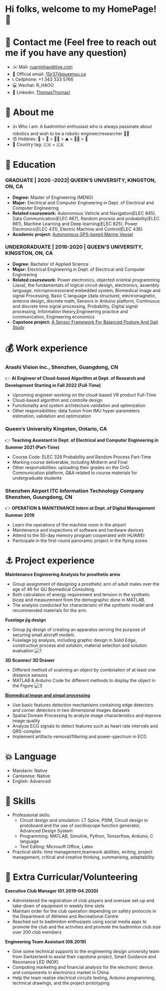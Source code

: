 # Hi folks, welcome to my HomePage! 👋

# 🔭 Contact me (Feel free to reach out me if you have any question)
  - ✉️ Mail: [ruanjinhao@live.com](ruanjinhao@live.com) 
  - 📧 Official email: [15jr37@queensu.ca](15jr37@queensu.ca)
  - 📞 Cellphone: +1 343 333 5766
  - 💻 Wechat: R_HAOO
  - 💬 Linkedin: [ThomasThomas!](https://www.linkedin.com/in/jinhao-thomas-ruan-b53518104/)

# 🤡 About me
  - 👍 Who I am: A badminton enthusiast who is always passinate about robotics and wish to be a robotic engineer/researcher :man_scientist:  
  - 😍 Hobbies: :badminton: > :ping_pong: > :man_cook: > :mountain: > :swimming_man: > :tennis: 
  - 🧐 Country tag: :cn: + :canada:
# 🌱 Education
### GRADUATE | 2020 -2022| QUEEN’S UNIVERSITY, KINGSTON, ON, CA
  - ****Degree:**** Master of Engineering (MENG)
  - ****Major:**** Electrical and Computer Engineering in Dept. of Electrical and Computer Engineering
  - ****Related coursework:**** Autonomous Vehicle and Navigation(ELEC 845), Data Communication(ELEC 867), Random process and probability(ELEC 861), Machine Learning and Deep learning(ELEC 825), Power Electronics(ELEC 431), Electric Machine and Control(ELEC 436)
  - ****Academic project:**** [Autonomous GPS-based Marine Vessel](https://github.com/Thomas-JHR/Unmanned-Surface-Vessel-Studies)

### UNDERGRADUATE | 2016-2020 | QUEEN’S UNIVERSITY, KINGSTON, ON, CA 
  - ****Degree:**** Bachelor of Applied Science
  - ****Major:**** Electrical Engineering in Dept. of Electrical and Computer Engineering
  - ****Related coursework:**** Power electronics, objected oriental programming (Java), the fundamentals of logical circuit design, electronics, assembly language, microprocessorand embedded system, Biomedical image and signal Processing, Basic C language (data structure), electromagnetic, antenna design, discrete math, Sensors in Arduino platform, Continuous and discrete time signal processing, Probability, Digital signal processing, Information theory,Engineering practice and communication, Engineering economics
  - ****Capstone project:**** [A Sensor Framework For Balanced Posture And Gait Study](https://github.com/Thomas-JHR/Thomas-JHR/blob/main/UndergradPro.md)

# 💰 Work experience
### Arashi Vision Inc., Shenzhen, Guangdong, CN
👉 ****AI Engineer of Cloud-based Algorithm at Dept. of Research and Development Starting in Fall 2022 (Full-Time)****
  - Upcoming engineer working on the cloud-based VR product Full-Time
  - Cloud-based algorithm and controlle design
  - Functionality and system architecture validation and optimization
  - Other responsibilities: data fusion from IMU hyper-parameters estimation, validation and optimization 
### Queen’s University Kingston, Ontario, CA
👉 ****Teaching Assistant in Dept. of Electrical and Computer Engineering in Summer 2021 (Part-Time)****
  - Course Code: ELEC 326 Probability and Random Process Part-Time
  - Marking course deliverable, including Midterm and Final
  - Other responsibilities: uploading their grades on the OnQ Communication platform, Q&A related to course materials for undergraduate students
### Shenzhen Airport ITC Information Technology Company Shenzhen, Guungdong, CN
👉 ****OPERATION & MAINTENANCE Intern at Dept. of Digital Management Summer 2019****
  - Learn the operations of the machine room in the airport
  - Maintenance and inspections of software and hardware devices
  - Attend to the 50-day memory program cooperated with HUAWEI
  - Participate in the first-round panoramic project in the flying zones

 
# ⚓ Project experience
****Maintenance Engineering Analysis for prosthetic arms****
  - Group assignment of designing a prosthetic arm of adult males over the age of 46 for QU Biomedical Consulting.
  - Both calculation of energy requirement and tension in the synthetic bicep and measurement from the demographic done in MATLAB.
  - The analysis conducted for characteristic of the synthetic model and recommended materials for the arm.
 
****Fuselage jig design****
  - Group jig design of creating an apparatus serving the purpose of securing small aircraft modelii.
  - Fuselage jig analysis, including graphic design in Solid Edge, construction process and solution, material selection and solution evaluation
![1](https://user-images.githubusercontent.com/45107735/161341506-72432111-3941-40ce-ade2-08d78e5ee182.JPG)

****3D Scanner/ 3D Drawer****
  - Different method of scanning an object by combination of at least one distance sensors
  - MATLAB & Arduino Code for different methods to display the object in the Figure
![3](https://user-images.githubusercontent.com/45107735/161346180-d48e0720-4ac9-45d2-ba11-ac3d1f504e49.JPG)

****[Biomedical image and singal processing](https://github.com/Thomas-JHR/Biomedical-Image-and-Signal-Processing)****
  - Use basic features detection mechanisms containing edge detectors and corner detectors in two dimensional images datasets
  - Spatial Domain Processing to analyze image characteristics and improve image quality
  - Analyze ECG signals to detect features such as heart rate intervals and QRS-complex
  - Implement artifacts-removal/filtering and power-spectrum in ECG
# 💥 Language
  - Mandarin: Native
  - Cantanese: Native
  - English: Advanced 
# 🎃 Skills
  - Professional skills:
    -  Circuit design and simulation: LT Spice, PSIM, Circuit design in protoboard and the use of oscilloscope function generator, Advanced Design System 
    -  Programming: MATLAB, Simulink, Python, Tensorflow, Arduino, C language
    -  Text Editing: Microsoft Office, Latex
  - Practical skills:  time management,teamwork abilities, writing, project management, critical and creative thinking, summarising, adaptability

# 🤔 Extra Curricular/Volunteering

****Executive Club Manager (01.2019–04.2020)****
  - Administered the registration of club players and oversaw set-up and take-down of equipment in weekly time slots
  - Maintain order for the club operation depending on safety protocols in the Department of Athletes and Recreational Centre
  - Reached out to badminton enthusiasts using social media apps to promote the club and the activities and promote the badminton club size over 200          club members
    
****Engineering Team Assistant (08.2019)****
  - Give some technical supports to the engineering design university team from Switzerland to assist their capstone project, Smart Guidance and         Resonance LED (NOX)
  - Computing marketing and financial analysis for the electronic device and components in electronics market in China
  - Help the team realize electrical circuits testing, Arduino programming, technical drawings, and the project prototyping




